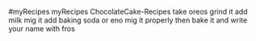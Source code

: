 
#myRecipes
myRecipes
ChocolateCake-Recipes
take oreos
grind it 
add milk 
mig it 
add baking soda or eno 
mig it properly 
then bake it 
and write your name with fros 
